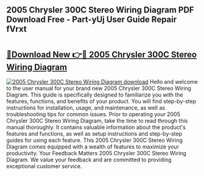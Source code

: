 ## 2005 Chrysler 300C Stereo Wiring Diagram PDF Download Free - Part-yUj User Guide Repair fVrxt

# <h2><a href="http://dfi3xm2.blite.top/?on=2005+Chrysler+300C+Stereo+Wiring+Diagram">🔗Download New 👉🔴 2005 Chrysler 300C Stereo Wiring Diagram</a></h2>

[![2005 Chrysler 300C Stereo Wiring Diagram download](https://i.imgur.com/lujVjoI.png)](http://dfi3xm2.blite.top/?on=2005+Chrysler+300C+Stereo+Wiring+Diagram)
Hello and welcome to the user manual for your brand new 2005 Chrysler 300C Stereo Wiring Diagram. This guide is specifically designed to familiarize you with the features, functions, and benefits of your product. You will find step-by-step instructions for installation, usage, and maintenance, as well as troubleshooting tips for common issues. Prior to operating your 2005 Chrysler 300C Stereo Wiring Diagram, take the time to read through this manual thoroughly. It contains valuable information about the product's features and functions, as well as setup instructions and step-by-step guides for using each feature. This 2005 Chrysler 300C Stereo Wiring Diagram comes equipped with a wealth of features to maximize your productivity. Your Feedback Matters 2005 Chrysler 300C Stereo Wiring Diagram. We value your feedback and are committed to providing exceptional customer service.
